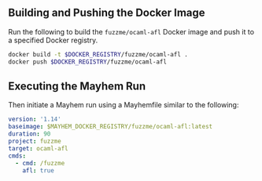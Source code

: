 ## Building and Pushing the Docker Image

Run the following to build the `fuzzme/ocaml-afl` Docker image and push it to a specified Docker registry.

```sh
docker build -t $DOCKER_REGISTRY/fuzzme/ocaml-afl .
docker push $DOCKER_REGISTRY/fuzzme/ocaml-afl
```

## Executing the Mayhem Run

Then initiate a Mayhem run using a Mayhemfile similar to the following:

```yaml
version: '1.14'
baseimage: $MAYHEM_DOCKER_REGISTRY/fuzzme/ocaml-afl:latest
duration: 90
project: fuzzme
target: ocaml-afl
cmds:
  - cmd: /fuzzme
    afl: true
```